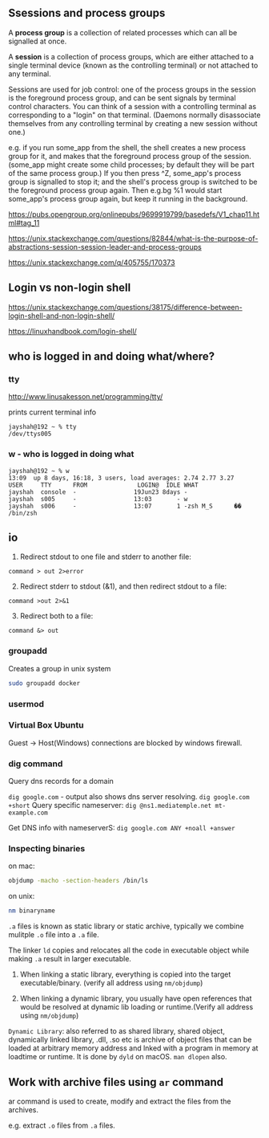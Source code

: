 ## Ssessions and process groups

A **process group** is a collection of related processes which can all be signalled at once.

A **session** is a collection of process groups, which are either attached to a single terminal device (known as the controlling terminal) or not attached to any terminal.

Sessions are used for job control: one of the process groups in the session is the foreground process group, and can be sent signals by terminal control characters. You can think of a session with a controlling terminal as corresponding to a "login" on that terminal. (Daemons normally disassociate themselves from any controlling terminal by creating a new session without one.)

e.g. if you run some_app from the shell, the shell creates a new process group for it, and makes that the foreground process group of the session. (some_app might create some child processes; by default they will be part of the same process group.) If you then press ^Z, some_app's process group is signalled to stop it; and the shell's process group is switched to be the foreground process group again. Then e.g.bg %1 would start some_app's process group again, but keep it running in the background.

https://pubs.opengroup.org/onlinepubs/9699919799/basedefs/V1_chap11.html#tag_11

https://unix.stackexchange.com/questions/82844/what-is-the-purpose-of-abstractions-session-session-leader-and-process-groups


https://unix.stackexchange.com/q/405755/170373

## Login vs non-login shell

https://unix.stackexchange.com/questions/38175/difference-between-login-shell-and-non-login-shell/

https://linuxhandbook.com/login-shell/


## who is logged in and doing what/where?

### tty

http://www.linusakesson.net/programming/tty/
 
prints current terminal info

```
jayshah@192 ~ % tty
/dev/ttys005
```

### w - who is logged in doing what

```
jayshah@192 ~ % w
13:09  up 8 days, 16:18, 3 users, load averages: 2.74 2.77 3.27
USER     TTY      FROM              LOGIN@  IDLE WHAT
jayshah  console  -                19Jun23 8days -
jayshah  s005     -                13:03       - w
jayshah  s006     -                13:07       1 -zsh M_S      ��    /bin/zsh
```

## io

1. Redirect stdout to one file and stderr to another file:

`command > out 2>error`

2. Redirect stderr to stdout (&1), and then redirect stdout to a file:

`command >out 2>&1`

3. Redirect both to a file:

`command &> out`

### groupadd

Creates a group in unix system

```sh
sudo groupadd docker
```

### usermod



### Virtual Box Ubuntu

Guest -> Host(Windows) connections are blocked by windows firewall.

### dig command

Query dns records for a domain

`dig google.com` - output also shows dns server resolving.
`dig google.com +short`
Query specific nameserver: `dig @ns1.mediatemple.net mt-example.com`

Get DNS info with nameserverS:
`dig google.com ANY +noall +answer`


### Inspecting binaries

on mac:
```sh
objdump -macho -section-headers /bin/ls
```
on unix:
```sh
nm binaryname
```

`.a` files is known as static library or static archive, typically we combine mulitple `.o` file into a `.a` file.

The linker `ld` copies and relocates all the code in executable object while making `.a` result in larger executable.

1. When linking a static library, everything is copied into the target executable/binary. (verify all address using `nm/objdump`)

2. When linking a dynamic library, you usually have open references
that would be resolved at dynamic lib loading or runtime.(Verify all address using `nm/objdump`)

`Dynamic Library`: also referred to as shared library, shared object, dynamically linked library, .dll, .so etc is archive of object files that can be loaded at arbitrary memory address
and lnked with a program in memory at loadtime or runtime.
It is done by `dyld` on macOS. `man dlopen` also.


## Work with archive files using `ar` command

ar command is used to create, modify and extract the files from the archives.

e.g. extract `.o` files from `.a` files.

